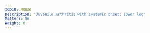 ```yaml
---
ICD10: M0826
Description: "Juvenile arthritis with systemic onset: Lower leg"
Matters: No
Weight: 0
---
```


